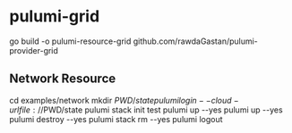# pulumi-grid

go build -o pulumi-resource-grid github.com/rawdaGastan/pulumi-provider-grid

## Network Resource
cd examples/network
mkdir $PWD/state
pulumi login --cloud-url file://$PWD/state
pulumi stack init test
pulumi up --yes
pulumi up --yes
pulumi destroy --yes
pulumi stack rm --yes
pulumi logout